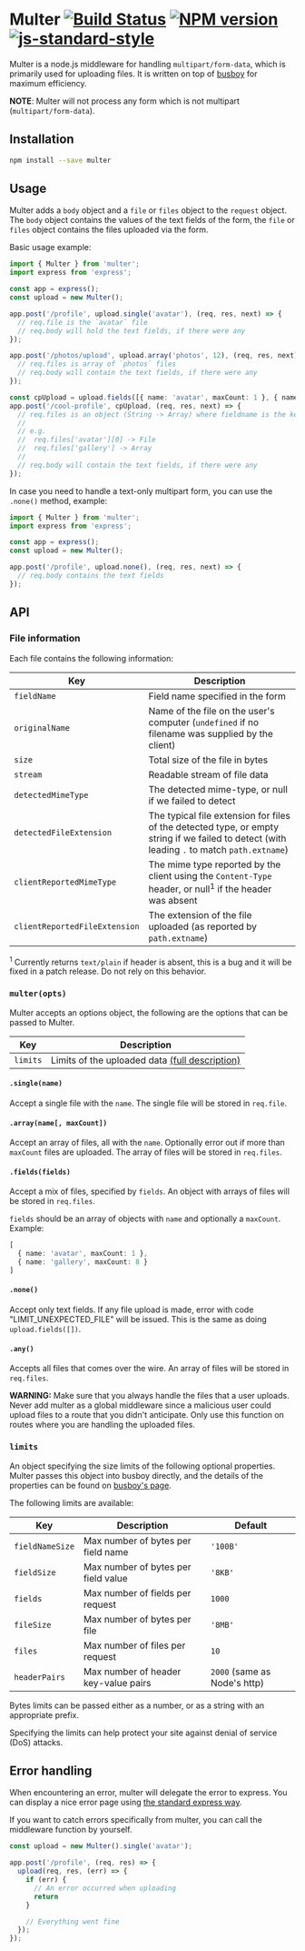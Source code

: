 # Multer [![Build Status](https://travis-ci.org/expressjs/multer.svg?branch=master)](https://travis-ci.org/expressjs/multer) [![NPM version](https://badge.fury.io/js/multer.svg)](https://badge.fury.io/js/multer) [![js-standard-style](https://img.shields.io/badge/code%20style-standard-brightgreen.svg?style=flat)](https://github.com/feross/standard)

Multer is a node.js middleware for handling `multipart/form-data`, which is primarily used for uploading files. It is written
on top of [busboy](https://github.com/mscdex/busboy) for maximum efficiency.

**NOTE**: Multer will not process any form which is not multipart (`multipart/form-data`).

## Installation

```sh
npm install --save multer
```

## Usage

Multer adds a `body` object and a `file` or `files` object to the `request` object. The `body` object contains the values of the text fields of the form, the `file` or `files` object contains the files uploaded via the form.

Basic usage example:

```ts
import { Multer } from 'multer';
import express from 'express';

const app = express();
const upload = new Multer();

app.post('/profile', upload.single('avatar'), (req, res, next) => {
  // req.file is the `avatar` file
  // req.body will hold the text fields, if there were any
});

app.post('/photos/upload', upload.array('photos', 12), (req, res, next) => {
  // req.files is array of `photos` files
  // req.body will contain the text fields, if there were any
});

const cpUpload = upload.fields([{ name: 'avatar', maxCount: 1 }, { name: 'gallery', maxCount: 8 }]);
app.post('/cool-profile', cpUpload, (req, res, next) => {
  // req.files is an object (String -> Array) where fieldname is the key, and the value is array of files
  //
  // e.g.
  //  req.files['avatar'][0] -> File
  //  req.files['gallery'] -> Array
  //
  // req.body will contain the text fields, if there were any
});
```

In case you need to handle a text-only multipart form, you can use the `.none()` method, example:

```ts
import { Multer } from 'multer';
import express from 'express';

const app = express();
const upload = new Multer();

app.post('/profile', upload.none(), (req, res, next) => {
  // req.body contains the text fields
});
```

## API

### File information

Each file contains the following information:

Key | Description
--- | ---
`fieldName` | Field name specified in the form
`originalName` | Name of the file on the user's computer (`undefined` if no filename was supplied by the client)
`size` | Total size of the file in bytes
`stream` | Readable stream of file data
`detectedMimeType` | The detected mime-type, or null if we failed to detect
`detectedFileExtension` | The typical file extension for files of the detected type, or empty string if we failed to detect (with leading `.` to match `path.extname`)
`clientReportedMimeType` | The mime type reported by the client using the `Content-Type` header, or null<sup>1</sup> if the header was absent
`clientReportedFileExtension` | The extension of the file uploaded (as reported by `path.extname`)

<sup>1</sup> Currently returns `text/plain` if header is absent, this is a bug and it will be fixed in a patch release. Do not rely on this behavior.

### `multer(opts)`

Multer accepts an options object, the following are the options that can be
passed to Multer.

Key      | Description
-------- | -----------
`limits` | Limits of the uploaded data [(full description)](#limits)

#### `.single(name)`

Accept a single file with the `name`. The single file will be stored
in `req.file`.

#### `.array(name[, maxCount])`

Accept an array of files, all with the `name`. Optionally error out if
more than `maxCount` files are uploaded. The array of files will be stored in
`req.files`.

#### `.fields(fields)`

Accept a mix of files, specified by `fields`. An object with arrays of files
will be stored in `req.files`.

`fields` should be an array of objects with `name` and optionally a `maxCount`.
Example:

```ts
[
  { name: 'avatar', maxCount: 1 },
  { name: 'gallery', maxCount: 8 }
]
```

#### `.none()`

Accept only text fields. If any file upload is made, error with code
"LIMIT\_UNEXPECTED\_FILE" will be issued. This is the same as doing `upload.fields([])`.

#### `.any()`

Accepts all files that comes over the wire. An array of files will be stored in
`req.files`.

**WARNING:** Make sure that you always handle the files that a user uploads.
Never add multer as a global middleware since a malicious user could upload
files to a route that you didn't anticipate. Only use this function on routes
where you are handling the uploaded files.

### `limits`

An object specifying the size limits of the following optional properties. Multer passes this object into busboy directly, and the details of the properties can be found on [busboy's page](https://github.com/mscdex/busboy#busboy-methods).

The following limits are available:

Key | Description | Default
--- | --- | ---
`fieldNameSize` | Max number of bytes per field name | `'100B'`
`fieldSize` | Max number of bytes per field value | `'8KB'`
`fields` | Max number of fields per request | `1000`
`fileSize` | Max number of bytes per file | `'8MB'`
`files` | Max number of files per request | `10`
`headerPairs` | Max number of header key-value pairs | `2000` (same as Node's http)

Bytes limits can be passed either as a number, or as a string with an appropriate prefix.

Specifying the limits can help protect your site against denial of service (DoS) attacks.

## Error handling

When encountering an error, multer will delegate the error to express. You can
display a nice error page using [the standard express way](http://expressjs.com/guide/error-handling.html).

If you want to catch errors specifically from multer, you can call the
middleware function by yourself.

```ts
const upload = new Multer().single('avatar');

app.post('/profile', (req, res) => {
  upload(req, res, (err) => {
    if (err) {
      // An error occurred when uploading
      return
    }

    // Everything went fine
  });
});
```
